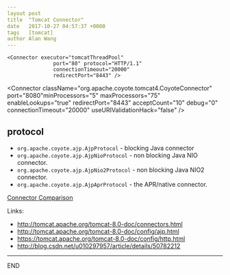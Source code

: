 ```yaml
---
layout post
title  "Tomcat Connector"
date   2017-10-27 04:57:37 +0000
tags   [tomcat]
author Alan Wang
---
```


```
<Connector executor="tomcatThreadPool"
               port="80" protocol="HTTP/1.1"
               connectionTimeout="20000"
               redirectPort="8443" />
```
<Connector
    className="org.apache.coyote.tomcat4.CoyoteConnector"
    port="8080"minProcessors="5" maxProcessors="75"
    enableLookups="true" redirectPort="8443"
    acceptCount="10" debug="0" connectionTimeout="20000"
    useURIValidationHack="false"
/>

## protocol

- `org.apache.coyote.ajp.AjpProtocol` - blocking Java connector
- `org.apache.coyote.ajp.AjpNioProtocol` - non blocking Java NIO connector.
- `org.apache.coyote.ajp.AjpNio2Protocol` - non blocking Java NIO2 connector.
- `org.apache.coyote.ajp.AjpAprProtocol` - the APR/native connector.

[Connector Comparison](http://tomcat.apache.org/tomcat-8.0-doc/config/ajp.html#Connector_Comparison)


Links:
- http://tomcat.apache.org/tomcat-8.0-doc/connectors.html
- http://tomcat.apache.org/tomcat-8.0-doc/config/ajp.html
- https://tomcat.apache.org/tomcat-8.0-doc/config/http.html
- http://blog.csdn.net/u010297957/article/details/50782212

---
END

